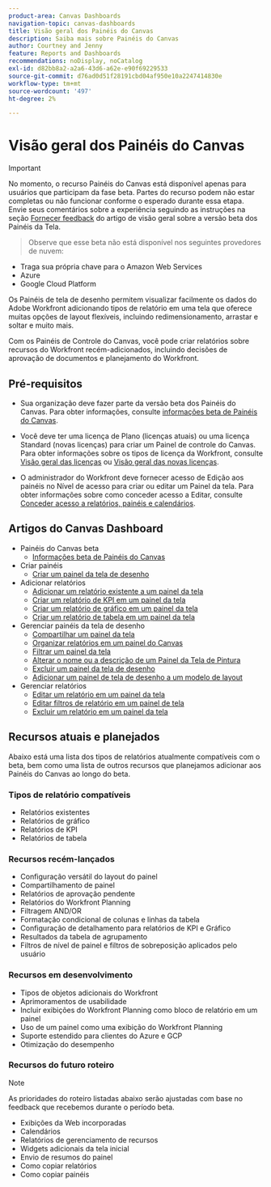 ```yaml
---
product-area: Canvas Dashboards
navigation-topic: canvas-dashboards
title: Visão geral dos Painéis do Canvas
description: Saiba mais sobre Painéis do Canvas
author: Courtney and Jenny
feature: Reports and Dashboards
recommendations: noDisplay, noCatalog
exl-id: d82bb8a2-a2a6-43d6-a62e-e90f69229533
source-git-commit: d76ad0d51f28191cbd04af950e10a2247414830e
workflow-type: tm+mt
source-wordcount: '497'
ht-degree: 2%

---
```


# Visão geral dos Painéis do Canvas

>[!IMPORTANT]
>
>No momento, o recurso Painéis do Canvas está disponível apenas para usuários que participam da fase beta. Partes do recurso podem não estar completas ou não funcionar conforme o esperado durante essa etapa. Envie seus comentários sobre a experiência seguindo as instruções na seção [Fornecer feedback](/help/quicksilver/product-announcements/betas/canvas-dashboards-beta/canvas-dashboards-beta-information.md#provide-feedback) do artigo de visão geral sobre a versão beta dos Painéis da Tela.<br>
>>Observe que esse beta não está disponível nos seguintes provedores de nuvem:
>
>* Traga sua própria chave para o Amazon Web Services
>* Azure
>* Google Cloud Platform

Os Painéis de tela de desenho permitem visualizar facilmente os dados do Adobe Workfront adicionando tipos de relatório em uma tela que oferece muitas opções de layout flexíveis, incluindo redimensionamento, arrastar e soltar e muito mais.

Com os Painéis de Controle do Canvas, você pode criar relatórios sobre recursos do Workfront recém-adicionados, incluindo decisões de aprovação de documentos e planejamento do Workfront.


## Pré-requisitos

* Sua organização deve fazer parte da versão beta dos Painéis do Canvas. Para obter informações, consulte [informações beta de Painéis do Canvas](/help/quicksilver/product-announcements/betas/canvas-dashboards-beta/canvas-dashboards-beta-information.md).

* Você deve ter uma licença de Plano (licenças atuais) ou uma licença Standard (novas licenças) para criar um Painel de controle do Canvas. Para obter informações sobre os tipos de licença da Workfront, consulte [Visão geral das licenças](/help/quicksilver/administration-and-setup/add-users/access-levels-and-object-permissions/wf-licenses.md) ou [Visão geral das novas licenças](/help/quicksilver/administration-and-setup/add-users/how-access-levels-work/licenses-overview.md).

* O administrador do Workfront deve fornecer acesso de Edição aos painéis no Nível de acesso para criar ou editar um Painel da tela. Para obter informações sobre como conceder acesso a Editar, consulte [Conceder acesso a relatórios, painéis e calendários](/help/quicksilver/administration-and-setup/add-users/configure-and-grant-access/grant-access-reports-dashboards-calendars.md).

## Artigos do Canvas Dashboard

* Painéis do Canvas beta
   * [Informações beta de Painéis do Canvas](/help/quicksilver/product-announcements/betas/canvas-dashboards-beta/canvas-dashboards-beta-information.md)
* Criar painéis
   * [Criar um painel da tela de desenho](/help/quicksilver/reports-and-dashboards/canvas-dashboards/create-dashboards/create-dashboards.md)
* Adicionar relatórios
   * [Adicionar um relatório existente a um painel da tela](/help/quicksilver/reports-and-dashboards/canvas-dashboards/add-reports/add-existing-report.md)
   * [Criar um relatório de KPI em um painel da tela](/help/quicksilver/reports-and-dashboards/canvas-dashboards/add-reports/build-kpi-report.md)
   * [Criar um relatório de gráfico em um painel da tela](/help/quicksilver/reports-and-dashboards/canvas-dashboards/add-reports/build-chart-report.md)
   * [Criar um relatório de tabela em um painel da tela](/help/quicksilver/reports-and-dashboards/canvas-dashboards/add-reports/build-table-report.md)
* Gerenciar painéis da tela de desenho
   * [Compartilhar um painel da tela](/help/quicksilver/reports-and-dashboards/canvas-dashboards/manage-canvas-dashboards/share-canvas-dashboard.md)
   * [Organizar relatórios em um painel do Canvas](/help/quicksilver/reports-and-dashboards/canvas-dashboards/manage-canvas-dashboards/arrange-reports-in-dashboard.md)
   * [Filtrar um painel da tela](/help/quicksilver/reports-and-dashboards/canvas-dashboards/manage-canvas-dashboards/filter-canvas-dashboard.md)
   * [Alterar o nome ou a descrição de um Painel da Tela de Pintura](/help/quicksilver/reports-and-dashboards/canvas-dashboards/manage-canvas-dashboards/change-name-or-description-of-dashboard.md)
   * [Excluir um painel da tela de desenho](/help/quicksilver/reports-and-dashboards/canvas-dashboards/manage-canvas-dashboards/delete-a-canvas-dashboard.md)
   * [Adicionar um painel de tela de desenho a um modelo de layout](/help/quicksilver/reports-and-dashboards/canvas-dashboards/manage-canvas-dashboards/add-dashboard-to-layout-template.md)
* Gerenciar relatórios
   * [Editar um relatório em um painel da tela](/help/quicksilver/reports-and-dashboards/canvas-dashboards/manage-reports/edit-a-report.md)
   * [Editar filtros de relatório em um painel de tela](/help/quicksilver/reports-and-dashboards/canvas-dashboards/manage-reports/edit-report-filters.md)
   * [Excluir um relatório em um painel da tela](/help/quicksilver/reports-and-dashboards/canvas-dashboards/manage-reports/delete-a-report.md)

## Recursos atuais e planejados

Abaixo está uma lista dos tipos de relatórios atualmente compatíveis com o beta, bem como uma lista de outros recursos que planejamos adicionar aos Painéis do Canvas ao longo do beta.

### Tipos de relatório compatíveis

* Relatórios existentes
* Relatórios de gráfico
* Relatórios de KPI
* Relatórios de tabela

### Recursos recém-lançados

* Configuração versátil do layout do painel
* Compartilhamento de painel
* Relatórios de aprovação pendente
* Relatórios do Workfront Planning
* Filtragem AND/OR
* Formatação condicional de colunas e linhas da tabela
* Configuração de detalhamento para relatórios de KPI e Gráfico
* Resultados da tabela de agrupamento
* Filtros de nível de painel e filtros de sobreposição aplicados pelo usuário


### Recursos em desenvolvimento

* Tipos de objetos adicionais do Workfront
* Aprimoramentos de usabilidade
* Incluir exibições do Workfront Planning como bloco de relatório em um painel
* Uso de um painel como uma exibição do Workfront Planning
* Suporte estendido para clientes do Azure e GCP
* Otimização do desempenho

### Recursos do futuro roteiro

>[!NOTE]
>
>As prioridades do roteiro listadas abaixo serão ajustadas com base no feedback que recebemos durante o período beta.

* Exibições da Web incorporadas
* Calendários
* Relatórios de gerenciamento de recursos
* Widgets adicionais da tela inicial
* Envio de resumos do painel
* Como copiar relatórios
* Como copiar painéis


